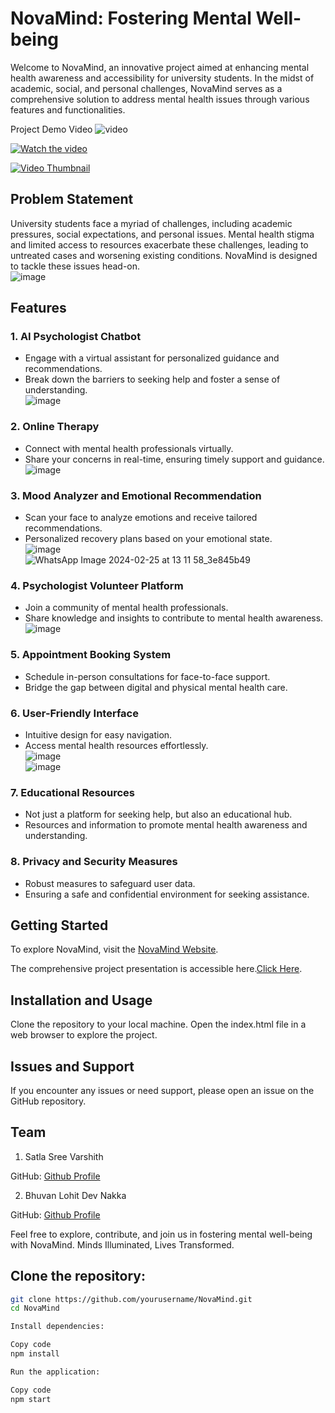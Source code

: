 # NovaMind: Fostering Mental Well-being 

Welcome to NovaMind, an innovative project aimed at enhancing mental health awareness and accessibility for university students. In the midst of academic, social, and personal challenges, NovaMind serves as a comprehensive solution to address mental health issues through various features and functionalities.

Project Demo Video
![video](https://youtu.be/1p4WiTS7c5U)

[![Watch the video](https://github.com/SreeVarshith/Project-NovaMind/assets/95604448/062a1f5d-d54d-4246-81fc-97edd59deafc)](https://youtu.be/1p4WiTS7c5U)

<a href="https://www.youtube.com/watch?v=1p4WiTS7c5U" target="_blank">
  <img src="https://raw.githubusercontent.com/SreeVarshith/Project-NovaMind/main/assets/95604448/062a1f5d-d54d-4246-81fc-97edd59deafc" alt="Video Thumbnail">
</a>


## Problem Statement

University students face a myriad of challenges, including academic pressures, social expectations, and personal issues. Mental health stigma and limited access to resources exacerbate these challenges, leading to untreated cases and worsening existing conditions. NovaMind is designed to tackle these issues head-on.<br>
![image](https://github.com/SreeVarshith/Project-NovaMind/assets/94850851/551ba731-6992-4336-8d23-92cf7131ed6d)<br>

## Features

### 1. AI Psychologist Chatbot
- Engage with a virtual assistant for personalized guidance and recommendations.
- Break down the barriers to seeking help and foster a sense of understanding.<br>
![image](https://github.com/SreeVarshith/Project-NovaMind/assets/94850851/7946ffa4-1ac8-469d-bf04-3a2db7b0e637)<br>

### 2. Online Therapy
- Connect with mental health professionals virtually.
- Share your concerns in real-time, ensuring timely support and guidance. <br>
![image](https://github.com/SreeVarshith/Project-NovaMind/assets/94850851/3d04aea2-c87b-4c44-9eba-fc38ed7290cf)<br>


### 3. Mood Analyzer and Emotional Recommendation
- Scan your face to analyze emotions and receive tailored recommendations.
- Personalized recovery plans based on your emotional state.<br>
![image](https://github.com/SreeVarshith/Project-NovaMind/assets/94850851/8605f9ff-2aa6-403b-b997-adcd6e1b3210)<br>
![WhatsApp Image 2024-02-25 at 13 11 58_3e845b49](https://github.com/SreeVarshith/Project-NovaMind/assets/94850851/c045d480-516a-4aa2-ac14-a2c210cc2016)<br>

### 4. Psychologist Volunteer Platform
- Join a community of mental health professionals.
- Share knowledge and insights to contribute to mental health awareness.<br>
![image](https://github.com/SreeVarshith/Project-NovaMind/assets/94850851/e30d125e-a5a0-46a8-adff-678ae3448b80)<br>

### 5. Appointment Booking System
- Schedule in-person consultations for face-to-face support.
- Bridge the gap between digital and physical mental health care.

### 6. User-Friendly Interface
- Intuitive design for easy navigation.
- Access mental health resources effortlessly.<br>
![image](https://github.com/SreeVarshith/Project-NovaMind/assets/94850851/dd4d4ecf-ddac-43fb-a60e-e27bfbc77ace)<br>
![image](https://github.com/SreeVarshith/Project-NovaMind/assets/94850851/204de29b-889a-4635-b0ca-d7b97bcfc1aa)<br>

### 7. Educational Resources
- Not just a platform for seeking help, but also an educational hub.
- Resources and information to promote mental health awareness and understanding.

### 8. Privacy and Security Measures
- Robust measures to safeguard user data.
- Ensuring a safe and confidential environment for seeking assistance.

## Getting Started

To explore NovaMind, visit the [NovaMind Website](https://sreevarshith.github.io/Project-NovaMind/).

The comprehensive project presentation is accessible here.[Click Here](https://github.com/SreeVarshith/Project-NovaMind/blob/main/NovaMIND%20Project%20PPT.pdf).



## Installation and Usage
Clone the repository to your local machine.
Open the index.html file in a web browser to explore the project.

## Issues and Support
If you encounter any issues or need support, please open an issue on the GitHub repository.


## Team
1) Satla Sree Varshith

GitHub: [Github Profile](https://github.com/SreeVarshith)

2) Bhuvan Lohit Dev Nakka

GitHub: [Github Profile](https://github.com/Bhuvan983)

Feel free to explore, contribute, and join us in fostering mental well-being with NovaMind. Minds Illuminated, Lives Transformed.



## Clone the repository:

```bash
git clone https://github.com/yourusername/NovaMind.git
cd NovaMind

Install dependencies:

Copy code
npm install

Run the application:

Copy code
npm start
